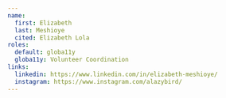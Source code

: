 ```yaml
---
name:
  first: Elizabeth
  last: Meshioye
  cited: Elizabeth Lola
roles:
  default: globa11y
  globa11y: Volunteer Coordination
links:
  linkedin: https://www.linkedin.com/in/elizabeth-meshioye/
  instagram: https://www.instagram.com/alazybird/
---
```

